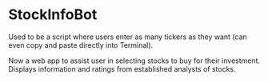 # StockInfoBot
Used to be a script where users enter as many tickers as they want (can even copy and paste directly into Terminal). 

Now a web app to assist user in selecting stocks to buy for their investment. Displays information and ratings from established analysts of stocks.
